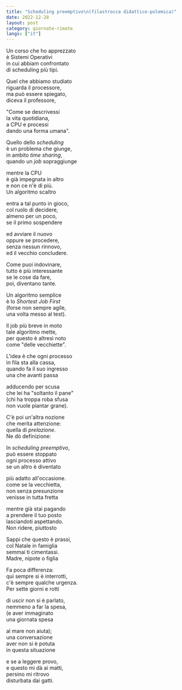 ```yaml
---
title: "Scheduling preemptivo\n(filastrocca didattico-polemica)"
date: 2022-12-28
layout: post
category: giornate-rimate
langs: ["it"]
---
```


Un corso che ho apprezzato<br>
è Sistemi Operativi<br>
in cui abbiam confrontato<br>
di scheduling più tipi.

Quel che abbiamo studiato<br>
riguarda il processore,<br>
ma può essere spiegato,<br>
diceva il professore,

"Come se descrivessi<br>
la vita quotidiana,<br>
a CPU e processi<br>
dando una forma umana".

Quello dello _scheduling_<br>
è un problema che giunge,<br>
in ambito _time sharing_,<br>
quando un _job_ sopraggiunge

mentre la CPU<br>
è già impegnata in altro<br>
e non ce n'è di più.<br>
Un algoritmo scaltro

entra a tal punto in gioco,<br>
col ruolo di decidere,<br>
almeno per un poco,<br>
se il primo sospendere

ed avviare il nuovo<br>
oppure se procedere,<br>
senza nessun rinnovo,<br>
ed il vecchio concludere.

Come puoi indovinare,<br>
tutto è più interessante<br>
se le cose da fare,<br>
poi, diventano tante.

Un algoritmo semplice<br>
è lo _Shortest Job First_<br>
(forse non sempre agile,<br>
una volta messo al test).

Il job più breve in moto<br>
tale algoritmo mette,<br>
per questo è altresì noto<br>
come "delle vecchiette".

L'idea è che ogni processo<br>
in fila sta alla cassa,<br>
quando fa il suo ingresso<br>
una che avanti passa

adducendo per scusa<br>
che lei ha "soltanto il pane"<br>
(chi ha troppa roba sfusa<br>
non vuole piantar grane).

C'è poi un'altra nozione<br>
che merita attenzione:<br>
quella di _prelazione_.<br>
Ne dò definizione:

In _scheduling preemptivo_,<br>
può essere stoppato<br> 
ogni processo attivo<br>
se un altro è diventato

più adatto all'occasione.<br>
come se la vecchietta,<br>
non senza presunzione<br>
venisse in tutta fretta

mentre già stai pagando<br>
a prendere il tuo posto<br>
lasciandoti aspettando.<br>
Non ridere, piuttosto

Sappi che questo è prassi,<br>
col Natale in famiglia<br>
semmai ti cimentassi.<br>
Madre, nipote o figlia

Fa poca differenza:<br>
qui sempre si è interrotti,<br>
c'è sempre qualche urgenza.<br>
Per sette giorni e rotti

di uscir non si è parlato,<br>
nemmeno a far la spesa,<br>
(e aver immaginato<br>
una giornata spesa

al mare non aiuta);<br>
una conversazione<br>
aver non si è potuta<br>
in questa situazione

e se a leggere provo,<br>
e questo mi dà ai matti,<br>
persino mi ritrovo<br>
disturbata dai gatti.